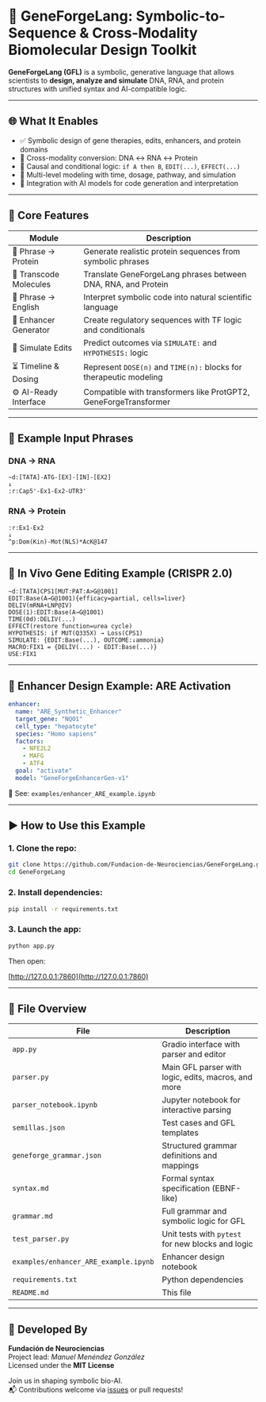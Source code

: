 # 🧬 GeneForgeLang: Symbolic-to-Sequence & Cross-Modality Biomolecular Design Toolkit

**GeneForgeLang (GFL)** is a symbolic, generative language that allows scientists to **design, analyze and simulate** DNA, RNA, and protein structures with unified syntax and AI-compatible logic.

---

## 🌐 What It Enables

- ✅ Symbolic design of gene therapies, edits, enhancers, and protein domains
- 🔁 Cross-modality conversion: DNA ↔ RNA ↔ Protein
- 🧠 Causal and conditional logic: `if A then B`, `EDIT(...)`, `EFFECT(...)`
- 🧬 Multi-level modeling with time, dosage, pathway, and simulation
- 📡 Integration with AI models for code generation and interpretation

---

## 🚀 Core Features

| Module                  | Description                                                             |
|-------------------------|-------------------------------------------------------------------------|
| 🧠 Phrase → Protein      | Generate realistic protein sequences from symbolic phrases              |
| 🔁 Transcode Molecules   | Translate GeneForgeLang phrases between DNA, RNA, and Protein           |
| 📖 Phrase → English      | Interpret symbolic code into natural scientific language                |
| 🧬 Enhancer Generator    | Create regulatory sequences with TF logic and conditionals              |
| 🔮 Simulate Edits        | Predict outcomes via `SIMULATE:` and `HYPOTHESIS:` logic                |
| ⏳ Timeline & Dosing     | Represent `DOSE(n)` and `TIME(n):` blocks for therapeutic modeling      |
| ⚙️ AI-Ready Interface     | Compatible with transformers like ProtGPT2, GeneForgeTransformer         |

---

## 🧪 Example Input Phrases

### DNA → RNA

```gfl
~d:[TATA]-ATG-[EX]-[IN]-[EX2]
↓
:r:Cap5'-Ex1-Ex2-UTR3'
```

### RNA → Protein

```gfl
:r:Ex1-Ex2
↓
^p:Dom(Kin)-Mot(NLS)*AcK@147
```

---

## 🔬 In Vivo Gene Editing Example (CRISPR 2.0)

```gfl
~d:[TATA]CPS1[MUT:PAT:A>G@1001]
EDIT:Base(A→G@1001){efficacy=partial, cells=liver}
DELIV(mRNA+LNP@IV)
DOSE(1):EDIT:Base(A→G@1001)
TIME(0d):DELIV(...)
EFFECT(restore function=urea cycle)
HYPOTHESIS: if MUT(Q335X) → Loss(CPS1)
SIMULATE: {EDIT:Base(...), OUTCOME:↓ammonia}
MACRO:FIX1 = {DELIV(...) - EDIT:Base(...)}
USE:FIX1
```

---

## 🧬 Enhancer Design Example: ARE Activation

```yaml
enhancer:
  name: "ARE_Synthetic_Enhancer"
  target_gene: "NQO1"
  cell_type: "hepatocyte"
  species: "Homo sapiens"
  factors:
    - NFE2L2
    - MAFG
    - ATF4
  goal: "activate"
  model: "GeneForgeEnhancerGen-v1"
```

📂 See: `examples/enhancer_ARE_example.ipynb`

---

## ▶️ How to Use this Example

### 1. Clone the repo:

```bash
git clone https://github.com/Fundacion-de-Neurociencias/GeneForgeLang.git
cd GeneForgeLang
```

### 2. Install dependencies:

```bash
pip install -r requirements.txt
```

### 3. Launch the app:

```bash
python app.py
```

Then open:

[http://127.0.0.1:7860](http://127.0.0.1:7860)

---

## 📁 File Overview

| File                             | Description                                                |
|----------------------------------|------------------------------------------------------------|
| `app.py`                         | Gradio interface with parser and editor                    |
| `parser.py`                      | Main GFL parser with logic, edits, macros, and more        |
| `parser_notebook.ipynb`          | Jupyter notebook for interactive parsing                   |
| `semillas.json`                  | Test cases and GFL templates                               |
| `geneforge_grammar.json`         | Structured grammar definitions and mappings                |
| `syntax.md`                      | Formal syntax specification (EBNF-like)                    |
| `grammar.md`                     | Full grammar and symbolic logic for GFL                    |
| `test_parser.py`                 | Unit tests with `pytest` for new blocks and logic          |
| `examples/enhancer_ARE_example.ipynb` | Enhancer design notebook                              |
| `requirements.txt`              | Python dependencies                                        |
| `README.md`                      | This file                                                  |

---

## 🧠 Developed By

**Fundación de Neurociencias**  
Project lead: *Manuel Menéndez González*  
Licensed under the **MIT License**

Join us in shaping symbolic bio-AI.  
📬 Contributions welcome via [issues](https://github.com/Fundacion-de-Neurociencias/GeneForgeLang/issues) or pull requests!
